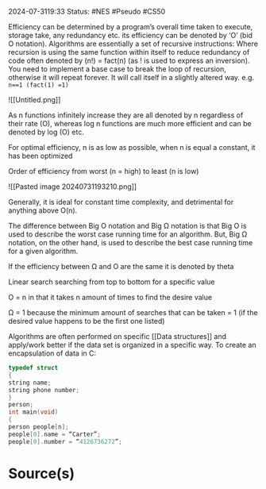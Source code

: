 2024-07-3119:33
Status: #NES #Pseudo #CS50 

Efficiency can be determined by a program’s overall time taken to execute, storage take, any redundancy etc. its efficiency can be denoted by ‘O’ (bid O notation). Algorithms are essentially a set of recursive instructions: Where recursion is using the same function within itself to reduce redundancy of code often denoted by (n!) = fact(n) (as ! is used to express an inversion). You need to implement a base case to break the loop of recursion, otherwise it will repeat forever. It will call itself in a slightly altered way. e.g. `n==1 (fact(1) =1)`

![[Untitled.png]]

As n functions infinitely increase they are all denoted by n regardless of their rate (O), whereas log n functions are much more efficient and can be denoted by log (O) etc.

For optimal efficiency, n is as low as possible, when n is equal a constant, it has been optimized

Order of efficiency from worst (n = high) to least (n is low)

![[Pasted image 20240731193210.png]]

Generally, it is ideal for constant time complexity, and detrimental for anything above O(n). 

The difference between Big O notation and Big Ω notation is that Big O is used to describe the worst case running time for an algorithm. But, Big Ω notation, on the other hand, is used to describe the best case running time for a given algorithm.

If the efficiency between Ω and O are the same it is denoted by theta

Linear search searching from top to bottom for a specific value

O = n in that it takes n amount of times to find the desire value

Ω = 1 because the minimum amount of searches that can be taken = 1 (if the desired value happens to be the first one listed)

Algorithms are often performed on specific [[Data structures]] and apply/work better if the data set is organized in a specific way. To create an encapsulation of data in C: 

```c
typedef struct 
{
string name; 
string phone number;
}
person;
int main(void) 
{
person people[n];
people[0].name = “Carter”;
people[0].number = “4126736272”;
```

# Source(s)
